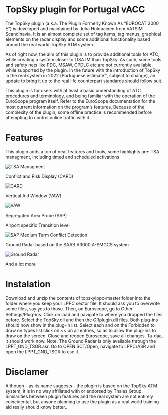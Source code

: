 # TopSky plugin for Portugal vACC

The TopSky plugin (a.k.a. The Plugin Formerly Known As “EUROCAT 2000 E”) is developed and maintained by Juha Holopainen from VATSIM Scandinavia. It is an almost complete set of tag items, tag menus, graphical elements on the radar display and some additional functionality based around the real world TopSky ATM system. 

As of right now, the aim of this plugin is to provide additional tools for ATC, while creating a system closer to LISATM than TopSky. As such, some tools and safety nets like PDC, MSAW, CPDLC etc are not currently available, while supported by the plugin.
In the future with the introduction of TopSky in the real system in 2022 (Portuguese estimate™, subject to change), an update to bring it up to the real life counterpart standards should follow suit.

This plugin is for users with at least a basic understanding of ATC procedures and terminology, and being familiar with the operation of the EuroScope program itself. Refer to the EuroScope documentation for the most current information on the program’s features. Because of the complexity of the plugin, some offline practice is recommended before attempting to control online traffic with it.

# Features
This plugin adds a ton of neat features and tools, some highlights are:
TSA managment, including timed and scheduled activations

![TSA Managment](https://user-images.githubusercontent.com/13833056/67867649-a0fe7000-fb22-11e9-9243-7bd44873d0e4.png)

Conflict and Risk Display (CARD)

![CARD](https://user-images.githubusercontent.com/13833056/67867654-a360ca00-fb22-11e9-8929-64138c7b9aa4.png)

Vertical Aid Window (VAW)

![VAW](https://user-images.githubusercontent.com/13833056/67867656-a491f700-fb22-11e9-9e79-13dd79b09742.png)

Segregated Area Probe (SAP)

Airport specific Transition level


![SAP](https://user-images.githubusercontent.com/13833056/67867661-a5c32400-fb22-11e9-843c-b3f450f552f8.png)
Medium Term Conflict Detection

Ground Radar based on the SAAB A3000 A-SMGCS system

![Ground Radar](https://user-images.githubusercontent.com/13833056/67867817-e28f1b00-fb22-11e9-825d-92de422971e7.png)

And a lot more

# Instalation
Download and unzip the contents of topskylppc-master folder into the folder where you keep your LPPC sector file. It should ask you to overwrite some files, say yes to those.
Then, on Euroscope, go to Other Settings/Plug-ins. Click on load and navigate to where you dropped the files before. Select the TopSky.dll and then the GRplugin.dll files.
Both plug-ins should now show in the plug-in list. Select each and on the Forbidden to draw on types list click on << on all entries, so as to allow the plug-ins to draw on the screen.
Close and reopen Euroscope, save all changes.
Ta-daa, it should work now.
Note: The Ground Radar is only available through the LPPT_GND_TSGR.asr. Go to OPEN SCT/Open, navigate to LPPC\ASR and open the LPPT_GND_TSGR to use it.

# Disclamer
Although - as its name suggests - the plugin is based on the TopSky ATM system, it is in no way affiliated with or endorsed by Thales Group. Similarities between plugin features and the real system are not entirely coincidental, but anyone planning to use the plugin as a real world training aid really should know better…

